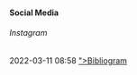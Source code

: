 ####  Social Media

######  Instagram

2022-03-11 08:58 [&quot;&gt;Bibliogram](https://bibliogram.art/)



